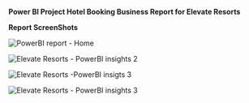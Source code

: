 **Power BI Project Hotel Booking Business Report for Elevate Resorts** 

  **Report ScreenShots**
  
![PowerBI report - Home](https://github.com/ankitsrivastava637/Power_BI_projects/assets/26345232/68941715-7eb0-48c2-a90a-d4107815b326)

![Elevate Resorts - PowerBI insights 2](https://github.com/ankitsrivastava637/Power_BI_projects/assets/26345232/de0974cd-38f4-4e90-b15b-895739ee2d41)

![Elevate Resorts -PowerBI insigts 3](https://github.com/ankitsrivastava637/Power_BI_projects/assets/26345232/43df12ce-6c75-4ed0-82dd-00f2fef6f826)

![Elevate Resorts - PowerBI insights 3](https://github.com/ankitsrivastava637/Power_BI_projects/assets/26345232/22a0827e-fccd-41fa-aaa0-e064a1487201)





